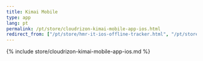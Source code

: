 ```yaml
---
title: Kimai Mobile
type: app 
lang: pt
permalink: /pt/store/cloudrizon-kimai-mobile-app-ios.html
redirect_from: ["/pt/store/hmr-it-ios-offline-tracker.html", "/pt/store/mr-it-ios-offline-tracker.html"]
---
```


{% include store/cloudrizon-kimai-mobile-app-ios.md %}
